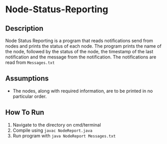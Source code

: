 # Node-Status-Reporting

## Description

Node Status Reporting is a program that reads notifications send from nodes and prints the status of each node.
The program prints the name of the node, followed by the status of the node, the timestamp of the last notification and the message from the notification.
The notifications are read from `Messages.txt`

## Assumptions

* The nodes, along with required information, are to be printed in no particular order.

## How To Run
  1. Navigate to the directory on cmd/terminal
  2. Compile using `javac NodeReport.java`
  3. Run program with `java NodeReport Messages.txt`
